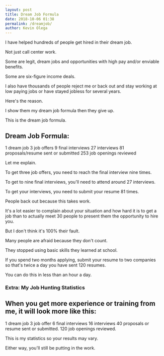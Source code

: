 ```yaml
--- 
layout: post 
title: Dream Job Formula
date: 2018-10-06 01:38
permalink: /dreamjob/ 
author: Kevin Olega 
--- 
```

I have helped hundreds of people get hired in their dream job. 

Not just call center work. 

Some are legit, dream jobs and opportunities with high pay and/or enviable benefits. 

Some are six-figure income deals. 

I also have thousands of people reject me or back out and stay working at low paying jobs or have stayed jobless for several years.

Here's the reason.

I show them my dream job formula then they give up.

This is the dream job formula.

## Dream Job Formula:

1 dream job
3 job offers
9 final interviews
27 interviews
81 proposals/resume sent or submitted
253 job openings reviewed

Let me explain.

To get three job offers, you need to reach the final interview nine times.

To get to nine final interviews, you'll need to attend around 27 interviews.

To get your interviews, you need to submit your resume 81 times.

People back out because this takes work.

It's a lot easier to complain about your situation and how hard it is to get a job than to actually meet 30 people to present them the opportunity to hire you.

But I don't think it's 100% their fault.

Many people are afraid because they don't count.

They stopped using basic skills they learned at school.

If you spend two months applying, submit your resume to two companies so that's twice a day you have sent 120 resumes.

You can do this in less than an hour a day.

### Extra: My Job Hunting Statistics

## When you get more experience or training from me, it will look more like this:

1 dream job
3 job offer
6 final interviews
16 interviews
40 proposals or resume sent or submitted.
120 job openings reviewed.

This is my statistics so your results may vary.

Either way, you'll still be putting in the work.




